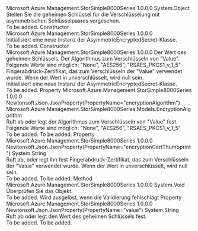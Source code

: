 <Type Name="AsymmetricEncryptedSecret" FullName="Microsoft.Azure.Management.StorSimple8000Series.Models.AsymmetricEncryptedSecret">
  <TypeSignature Language="C#" Value="public class AsymmetricEncryptedSecret" />
  <TypeSignature Language="ILAsm" Value=".class public auto ansi beforefieldinit AsymmetricEncryptedSecret extends System.Object" />
  <TypeSignature Language="DocId" Value="T:Microsoft.Azure.Management.StorSimple8000Series.Models.AsymmetricEncryptedSecret" />
  <TypeSignature Language="VB.NET" Value="Public Class AsymmetricEncryptedSecret" />
  <TypeSignature Language="F#" Value="type AsymmetricEncryptedSecret = class" />
  <AssemblyInfo>
    <AssemblyName>Microsoft.Azure.Management.StorSimple8000Series</AssemblyName>
    <AssemblyVersion>1.0.0.0</AssemblyVersion>
  </AssemblyInfo>
  <Base>
    <BaseTypeName>System.Object</BaseTypeName>
  </Base>
  <Interfaces />
  <Docs>
    <summary>
            Stellen Sie die geheimen Schlüssel für die Verschlüsselung mit asymmetrischen Schlüsselpaares vorgesehen.
            </summary>
    <remarks>To be added.</remarks>
  </Docs>
  <Members>
    <Member MemberName=".ctor">
      <MemberSignature Language="C#" Value="public AsymmetricEncryptedSecret ();" />
      <MemberSignature Language="ILAsm" Value=".method public hidebysig specialname rtspecialname instance void .ctor() cil managed" />
      <MemberSignature Language="DocId" Value="M:Microsoft.Azure.Management.StorSimple8000Series.Models.AsymmetricEncryptedSecret.#ctor" />
      <MemberSignature Language="VB.NET" Value="Public Sub New ()" />
      <MemberType>Constructor</MemberType>
      <AssemblyInfo>
        <AssemblyName>Microsoft.Azure.Management.StorSimple8000Series</AssemblyName>
        <AssemblyVersion>1.0.0.0</AssemblyVersion>
      </AssemblyInfo>
      <Parameters />
      <Docs>
        <summary>
            Initialisiert eine neue Instanz der AsymmetricEncryptedSecret-Klasse.
            </summary>
        <remarks>To be added.</remarks>
      </Docs>
    </Member>
    <Member MemberName=".ctor">
      <MemberSignature Language="C#" Value="public AsymmetricEncryptedSecret (string value, Microsoft.Azure.Management.StorSimple8000Series.Models.EncryptionAlgorithm encryptionAlgorithm, string encryptionCertThumbprint = null);" />
      <MemberSignature Language="ILAsm" Value=".method public hidebysig specialname rtspecialname instance void .ctor(string value, valuetype Microsoft.Azure.Management.StorSimple8000Series.Models.EncryptionAlgorithm encryptionAlgorithm, string encryptionCertThumbprint) cil managed" />
      <MemberSignature Language="DocId" Value="M:Microsoft.Azure.Management.StorSimple8000Series.Models.AsymmetricEncryptedSecret.#ctor(System.String,Microsoft.Azure.Management.StorSimple8000Series.Models.EncryptionAlgorithm,System.String)" />
      <MemberSignature Language="F#" Value="new Microsoft.Azure.Management.StorSimple8000Series.Models.AsymmetricEncryptedSecret : string * Microsoft.Azure.Management.StorSimple8000Series.Models.EncryptionAlgorithm * string -&gt; Microsoft.Azure.Management.StorSimple8000Series.Models.AsymmetricEncryptedSecret" Usage="new Microsoft.Azure.Management.StorSimple8000Series.Models.AsymmetricEncryptedSecret (value, encryptionAlgorithm, encryptionCertThumbprint)" />
      <MemberType>Constructor</MemberType>
      <AssemblyInfo>
        <AssemblyName>Microsoft.Azure.Management.StorSimple8000Series</AssemblyName>
        <AssemblyVersion>1.0.0.0</AssemblyVersion>
      </AssemblyInfo>
      <Parameters>
        <Parameter Name="value" Type="System.String" />
        <Parameter Name="encryptionAlgorithm" Type="Microsoft.Azure.Management.StorSimple8000Series.Models.EncryptionAlgorithm" />
        <Parameter Name="encryptionCertThumbprint" Type="System.String" />
      </Parameters>
      <Docs>
        <param name="value">Der Wert des geheimen Schlüssels.</param>
        <param name="encryptionAlgorithm">Der Algorithmus zum Verschlüsseln von "Value". Folgende Werte sind möglich: "None", "AES256", "RSAES_PKCS1_v_1_5"</param>
        <param name="encryptionCertThumbprint">Fingerabdruck-Zertifikat, das zum Verschlüsseln der "Value" verwendet wurde. Wenn der Wert in unverschlüsselt, wird null sein.</param>
        <summary>
            Initialisiert eine neue Instanz der AsymmetricEncryptedSecret-Klasse.
            </summary>
        <remarks>To be added.</remarks>
      </Docs>
    </Member>
    <Member MemberName="EncryptionAlgorithm">
      <MemberSignature Language="C#" Value="public Microsoft.Azure.Management.StorSimple8000Series.Models.EncryptionAlgorithm EncryptionAlgorithm { get; set; }" />
      <MemberSignature Language="ILAsm" Value=".property instance valuetype Microsoft.Azure.Management.StorSimple8000Series.Models.EncryptionAlgorithm EncryptionAlgorithm" />
      <MemberSignature Language="DocId" Value="P:Microsoft.Azure.Management.StorSimple8000Series.Models.AsymmetricEncryptedSecret.EncryptionAlgorithm" />
      <MemberSignature Language="VB.NET" Value="Public Property EncryptionAlgorithm As EncryptionAlgorithm" />
      <MemberSignature Language="F#" Value="member this.EncryptionAlgorithm : Microsoft.Azure.Management.StorSimple8000Series.Models.EncryptionAlgorithm with get, set" Usage="Microsoft.Azure.Management.StorSimple8000Series.Models.AsymmetricEncryptedSecret.EncryptionAlgorithm" />
      <MemberType>Property</MemberType>
      <AssemblyInfo>
        <AssemblyName>Microsoft.Azure.Management.StorSimple8000Series</AssemblyName>
        <AssemblyVersion>1.0.0.0</AssemblyVersion>
      </AssemblyInfo>
      <Attributes>
        <Attribute>
          <AttributeName>Newtonsoft.Json.JsonProperty(PropertyName="encryptionAlgorithm")</AttributeName>
        </Attribute>
      </Attributes>
      <ReturnValue>
        <ReturnType>Microsoft.Azure.Management.StorSimple8000Series.Models.EncryptionAlgorithm</ReturnType>
      </ReturnValue>
      <Docs>
        <summary>
            Ruft ab oder legt der Algorithmus zum Verschlüsseln von "Value" fest. Folgende Werte sind möglich: "None", "AES256", "RSAES_PKCS1_v_1_5"
            </summary>
        <value>To be added.</value>
        <remarks>To be added.</remarks>
      </Docs>
    </Member>
    <Member MemberName="EncryptionCertThumbprint">
      <MemberSignature Language="C#" Value="public string EncryptionCertThumbprint { get; set; }" />
      <MemberSignature Language="ILAsm" Value=".property instance string EncryptionCertThumbprint" />
      <MemberSignature Language="DocId" Value="P:Microsoft.Azure.Management.StorSimple8000Series.Models.AsymmetricEncryptedSecret.EncryptionCertThumbprint" />
      <MemberSignature Language="VB.NET" Value="Public Property EncryptionCertThumbprint As String" />
      <MemberSignature Language="F#" Value="member this.EncryptionCertThumbprint : string with get, set" Usage="Microsoft.Azure.Management.StorSimple8000Series.Models.AsymmetricEncryptedSecret.EncryptionCertThumbprint" />
      <MemberType>Property</MemberType>
      <AssemblyInfo>
        <AssemblyName>Microsoft.Azure.Management.StorSimple8000Series</AssemblyName>
        <AssemblyVersion>1.0.0.0</AssemblyVersion>
      </AssemblyInfo>
      <Attributes>
        <Attribute>
          <AttributeName>Newtonsoft.Json.JsonProperty(PropertyName="encryptionCertThumbprint")</AttributeName>
        </Attribute>
      </Attributes>
      <ReturnValue>
        <ReturnType>System.String</ReturnType>
      </ReturnValue>
      <Docs>
        <summary>
            Ruft ab, oder legt ihn fest Fingerabdruck-Zertifikat, das zum Verschlüsseln der "Value" verwendet wurde. Wenn der Wert in unverschlüsselt, wird null sein.
            </summary>
        <value>To be added.</value>
        <remarks>To be added.</remarks>
      </Docs>
    </Member>
    <Member MemberName="Validate">
      <MemberSignature Language="C#" Value="public virtual void Validate ();" />
      <MemberSignature Language="ILAsm" Value=".method public hidebysig newslot virtual instance void Validate() cil managed" />
      <MemberSignature Language="DocId" Value="M:Microsoft.Azure.Management.StorSimple8000Series.Models.AsymmetricEncryptedSecret.Validate" />
      <MemberSignature Language="VB.NET" Value="Public Overridable Sub Validate ()" />
      <MemberSignature Language="F#" Value="abstract member Validate : unit -&gt; unit&#xA;override this.Validate : unit -&gt; unit" Usage="asymmetricEncryptedSecret.Validate " />
      <MemberType>Method</MemberType>
      <AssemblyInfo>
        <AssemblyName>Microsoft.Azure.Management.StorSimple8000Series</AssemblyName>
        <AssemblyVersion>1.0.0.0</AssemblyVersion>
      </AssemblyInfo>
      <ReturnValue>
        <ReturnType>System.Void</ReturnType>
      </ReturnValue>
      <Parameters />
      <Docs>
        <summary>
            Überprüfen Sie das Objekt.
            </summary>
        <remarks>To be added.</remarks>
        <exception cref="T:Microsoft.Rest.ValidationException">
            Wird ausgelöst, wenn die Validierung fehlschlägt
            </exception>
      </Docs>
    </Member>
    <Member MemberName="Value">
      <MemberSignature Language="C#" Value="public string Value { get; set; }" />
      <MemberSignature Language="ILAsm" Value=".property instance string Value" />
      <MemberSignature Language="DocId" Value="P:Microsoft.Azure.Management.StorSimple8000Series.Models.AsymmetricEncryptedSecret.Value" />
      <MemberSignature Language="VB.NET" Value="Public Property Value As String" />
      <MemberSignature Language="F#" Value="member this.Value : string with get, set" Usage="Microsoft.Azure.Management.StorSimple8000Series.Models.AsymmetricEncryptedSecret.Value" />
      <MemberType>Property</MemberType>
      <AssemblyInfo>
        <AssemblyName>Microsoft.Azure.Management.StorSimple8000Series</AssemblyName>
        <AssemblyVersion>1.0.0.0</AssemblyVersion>
      </AssemblyInfo>
      <Attributes>
        <Attribute>
          <AttributeName>Newtonsoft.Json.JsonProperty(PropertyName="value")</AttributeName>
        </Attribute>
      </Attributes>
      <ReturnValue>
        <ReturnType>System.String</ReturnType>
      </ReturnValue>
      <Docs>
        <summary>
            Ruft ab oder legt den Wert des geheimen Schlüssels fest.
            </summary>
        <value>To be added.</value>
        <remarks>To be added.</remarks>
      </Docs>
    </Member>
  </Members>
</Type>